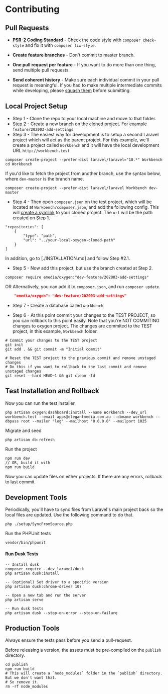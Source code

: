 # Contributing

## Pull Requests

- **[PSR-2 Coding Standard](https://github.com/php-fig/fig-standards/blob/master/accepted/PSR-2-coding-style-guide.md)** - Check the code style with `composer check-style` and fix it with `composer fix-style`.

- **Create feature branches** - Don't commit to master branch.

- **One pull request per feature** - If you want to do more than one thing, send multiple pull requests.

- **Send coherent history** - Make sure each individual commit in your pull request is meaningful. If you had to make multiple intermediate commits while developing, please [squash them](http://www.git-scm.com/book/en/v2/Git-Tools-Rewriting-History#Changing-Multiple-Commit-Messages) before submitting.


## Local Project Setup

- Step 1 - Clone the repo to your local machine and move to that folder.
- Step 2 - Create a new branch on the cloned project. For example `feature/202003-add-settings`
- Step 3 - The easiest way for development is to setup a second Laravel project which will act as the parent project. For this example, we'll create a project called `Workbench` and it will have the local development URL `http://workbench.test`

```
composer create-project --prefer-dist laravel/laravel="10.*" Workbench
cd Workbench
```

If you'd like to fetch the project from another branch, use the syntax below, where `dev-master` is the branch name.
```
composer create-project --prefer-dist laravel/laravel Workbench dev-master
```

- Step 4 - Then open `composer.json` on the test project, which will be located at `Workbench/composer.json`, and add the following config. This will [create a symlink](https://getcomposer.org/doc/05-repositories.md#path) to your cloned project. The `url` will be the path created on Step 1.

```
"repositories": [
    {
        "type": "path",
        "url": "../your-local-oxygen-cloned-path"
    }
]
```

In addition, go to [./INSTALLATION.md] and follow Step #2.1.

- Step 5 - Now add this project, but use the branch created at Step 2.

``` shell
composer require emedia/oxygen:"dev-feature/202003-add-settings"
```

OR Alternatively, you can add it to `composer.json`, and run `composer update`.
``` json 
	"emedia/oxygen": "dev-feature/202003-add-settings"
```

- Step 7 - Create a database called `workbench`

- Step 6 - At this point commit your changes to the TEST PROJECT, so you can rollback to this point easily. Note that you're NOT COMMITING changes to oxygen project. The changes are commited to the TEST project, in this example, `Workbench` folder.

```shell
# Commit your changes to the TEST project
git init
git add . && git commit -m "Initial commit"
```

```shell
# Reset the TEST project to the previous commit and remove unstaged changes
# Do this if you want to rollback to the last commit and remove unstaged changes
git reset --hard HEAD~1 && git clean -fd
```

## Test Installation and Rollback

Now you can run the test installer.

```
php artisan oxygen:dashboard:install --name Workbench --dev_url workbench.test --email apps@elegantmedia.com.au --dbname workbench --dbpass root --mailer "log" --mailhost "0.0.0.0" --mailport 1025
```

Migrate and seed

```
php artisan db:refresh
```

Run the project

```
npm run dev
// OR, build it with
npm run build
```

Now you can update files on either projects. If there are any errors, rollback to last commit.


## Development Tools

Periodically, you'll have to sync files from Laravel's main project back so the local files are updated. Use the following command to do that.

```
php ./setup/SyncFromSource.php
```

Run the PHPUnit tests

```
vendor/bin/phpunit
```

#### Run Dusk Tests

```
-- Install dusk
composer require --dev laravel/dusk
php artisan dusk:install

-- (optional) Set driver to a specific version
php artisan dusk:chrome-driver 107

-- Open a new tab and run the server
php artisan serve

-- Run dusk tests
php artisan dusk --stop-on-error --stop-on-failure
```


## Production Tools

Always ensure the tests pass before you send a pull-request.

Before releasing a version, the assets must be pre-compiled on the `publish` directory.

```
cd publish
npm run build
# This will create a `node_modules` folder in the `publish` directory. But we don't want that.
# So remove it.
rm -rf node_modules
```


